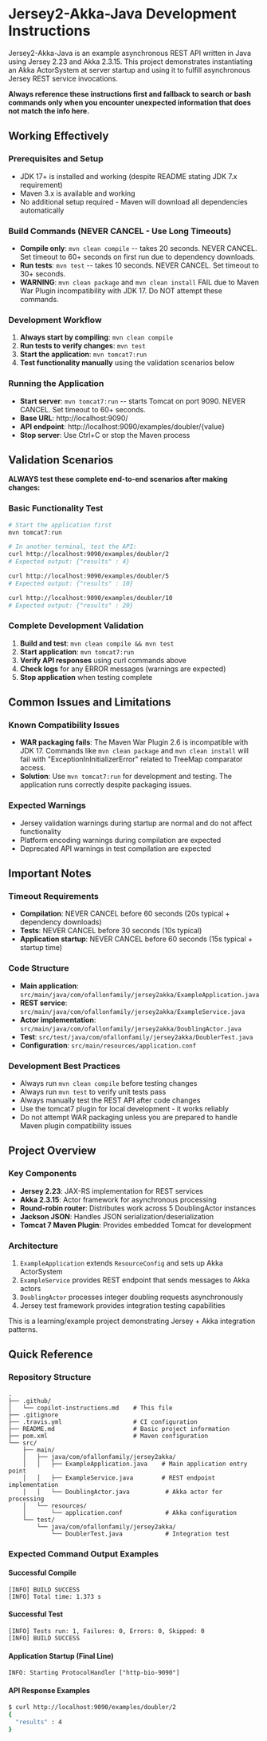 # Jersey2-Akka-Java Development Instructions

Jersey2-Akka-Java is an example asynchronous REST API written in Java using Jersey 2.23 and Akka 2.3.15. This project demonstrates instantiating an Akka ActorSystem at server startup and using it to fulfill asynchronous Jersey REST service invocations.

**Always reference these instructions first and fallback to search or bash commands only when you encounter unexpected information that does not match the info here.**

## Working Effectively

### Prerequisites and Setup
- JDK 17+ is installed and working (despite README stating JDK 7.x requirement)
- Maven 3.x is available and working
- No additional setup required - Maven will download all dependencies automatically

### Build Commands (NEVER CANCEL - Use Long Timeouts)
- **Compile only**: `mvn clean compile` -- takes 20 seconds. NEVER CANCEL. Set timeout to 60+ seconds on first run due to dependency downloads.
- **Run tests**: `mvn test` -- takes 10 seconds. NEVER CANCEL. Set timeout to 30+ seconds.
- **WARNING**: `mvn clean package` and `mvn clean install` FAIL due to Maven War Plugin incompatibility with JDK 17. Do NOT attempt these commands.

### Development Workflow
1. **Always start by compiling**: `mvn clean compile`
2. **Run tests to verify changes**: `mvn test`  
3. **Start the application**: `mvn tomcat7:run`
4. **Test functionality manually** using the validation scenarios below

### Running the Application
- **Start server**: `mvn tomcat7:run` -- starts Tomcat on port 9090. NEVER CANCEL. Set timeout to 60+ seconds.
- **Base URL**: http://localhost:9090/
- **API endpoint**: http://localhost:9090/examples/doubler/{value}
- **Stop server**: Use Ctrl+C or stop the Maven process

## Validation Scenarios

**ALWAYS test these complete end-to-end scenarios after making changes:**

### Basic Functionality Test
```bash
# Start the application first
mvn tomcat7:run

# In another terminal, test the API:
curl http://localhost:9090/examples/doubler/2
# Expected output: {"results" : 4}

curl http://localhost:9090/examples/doubler/5  
# Expected output: {"results" : 10}

curl http://localhost:9090/examples/doubler/10
# Expected output: {"results" : 20}
```

### Complete Development Validation
1. **Build and test**: `mvn clean compile && mvn test`
2. **Start application**: `mvn tomcat7:run` 
3. **Verify API responses** using curl commands above
4. **Check logs** for any ERROR messages (warnings are expected)
5. **Stop application** when testing complete

## Common Issues and Limitations

### Known Compatibility Issues
- **WAR packaging fails**: The Maven War Plugin 2.6 is incompatible with JDK 17. Commands like `mvn clean package` and `mvn clean install` will fail with "ExceptionInInitializerError" related to TreeMap comparator access.
- **Solution**: Use `mvn tomcat7:run` for development and testing. The application runs correctly despite packaging issues.

### Expected Warnings
- Jersey validation warnings during startup are normal and do not affect functionality
- Platform encoding warnings during compilation are expected
- Deprecated API warnings in test compilation are expected

## Important Notes

### Timeout Requirements
- **Compilation**: NEVER CANCEL before 60 seconds (20s typical + dependency downloads)
- **Tests**: NEVER CANCEL before 30 seconds (10s typical)
- **Application startup**: NEVER CANCEL before 60 seconds (15s typical + startup time)

### Code Structure
- **Main application**: `src/main/java/com/ofallonfamily/jersey2akka/ExampleApplication.java`
- **REST service**: `src/main/java/com/ofallonfamily/jersey2akka/ExampleService.java` 
- **Actor implementation**: `src/main/java/com/ofallonfamily/jersey2akka/DoublingActor.java`
- **Test**: `src/test/java/com/ofallonfamily/jersey2akka/DoublerTest.java`
- **Configuration**: `src/main/resources/application.conf`

### Development Best Practices
- Always run `mvn clean compile` before testing changes
- Always run `mvn test` to verify unit tests pass
- Always manually test the REST API after code changes
- Use the tomcat7 plugin for local development - it works reliably
- Do not attempt WAR packaging unless you are prepared to handle Maven plugin compatibility issues

## Project Overview

### Key Components
- **Jersey 2.23**: JAX-RS implementation for REST services
- **Akka 2.3.15**: Actor framework for asynchronous processing  
- **Round-robin router**: Distributes work across 5 DoublingActor instances
- **Jackson JSON**: Handles JSON serialization/deserialization
- **Tomcat 7 Maven Plugin**: Provides embedded Tomcat for development

### Architecture
1. `ExampleApplication` extends `ResourceConfig` and sets up Akka ActorSystem
2. `ExampleService` provides REST endpoint that sends messages to Akka actors
3. `DoublingActor` processes integer doubling requests asynchronously
4. Jersey test framework provides integration testing capabilities

This is a learning/example project demonstrating Jersey + Akka integration patterns.

## Quick Reference

### Repository Structure
```
.
├── .github/
│   └── copilot-instructions.md    # This file
├── .gitignore
├── .travis.yml                    # CI configuration
├── README.md                      # Basic project information
├── pom.xml                        # Maven configuration
└── src/
    ├── main/
    │   ├── java/com/ofallonfamily/jersey2akka/
    │   │   ├── ExampleApplication.java    # Main application entry point
    │   │   ├── ExampleService.java        # REST endpoint implementation
    │   │   └── DoublingActor.java          # Akka actor for processing
    │   └── resources/
    │       └── application.conf            # Akka configuration
    └── test/
        └── java/com/ofallonfamily/jersey2akka/
            └── DoublerTest.java            # Integration test
```

### Expected Command Output Examples

#### Successful Compile
```
[INFO] BUILD SUCCESS
[INFO] Total time: 1.373 s
```

#### Successful Test
```
[INFO] Tests run: 1, Failures: 0, Errors: 0, Skipped: 0
[INFO] BUILD SUCCESS
```

#### Application Startup (Final Line)
```
INFO: Starting ProtocolHandler ["http-bio-9090"]
```

#### API Response Examples
```bash
$ curl http://localhost:9090/examples/doubler/2
{
  "results" : 4
}
```
